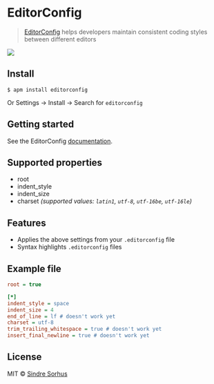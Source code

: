 # EditorConfig

> [EditorConfig](http://editorconfig.org) helps developers maintain consistent coding styles between different editors

![](https://f.cloud.github.com/assets/170270/2327994/dfe40cb4-a3f6-11e3-862f-894999973373.png)


## Install

```
$ apm install editorconfig
```

Or Settings → Install → Search for `editorconfig`


## Getting started

See the EditorConfig [documentation](http://editorconfig.org).


## Supported properties

- root
- indent_style
- indent_size
- charset *(supported values: `latin1`, `utf-8`, `utf-16be`, `utf-16le`)*


## Features

- Applies the above settings from your `.editorconfig` file
- Syntax highlights `.editorconfig` files


## Example file

```ini
root = true

[*]
indent_style = space
indent_size = 4
end_of_line = lf # doesn't work yet
charset = utf-8
trim_trailing_whitespace = true # doesn't work yet
insert_final_newline = true # doesn't work yet
```


## License

MIT © [Sindre Sorhus](http://sindresorhus.com)
